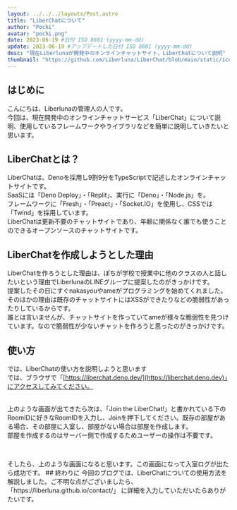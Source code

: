 ```yaml
---
layout: ../../../layouts/Post.astro
title: "LiberChatについて"
author: "Pochi"
avatar: "pochi.png"
date: 2023-06-19 #日付 ISO 8601 (yyyy-mm-dd)
update: 2023-06-19 #アップデートした日付 ISO 8601 (yyyy-mm-dd)
desc: "現在Liberlunaが開発中のオンラインチャットサイト、LiberChatについて説明"
thumbnail: "https://github.com/Liberluna/LiberChat/blob/main/static/icon/192x192.png"
---
```

## はじめに
こんにちは、Liberlunaの管理人の人です。
</br>
今回は、現在開発中のオンラインチャットサービス「LiberChat」について説明、使用しているフレームワークやライブラリなどを簡単に説明していきたいと思います。
</br>
## LiberChatとは？
LiberChatは、Denoを採用し9割9分をTypeScriptで記述したオンラインチャットサイトです。
</br>
SaaSには「Deno Deploy」・「Replit」、実行に「Deno」・「Node.js」を。
</br>
フレームワークに「Fresh」・「Preact」・「Socket.IO」を使用し、CSSでは「Twind」を採用しています。
</br>
LiberChatは更新不要のチャットサイトであり、年齢に関係なく誰でも使うことのできるオープンソースのチャットサイトです。

## LiberChatを作成しようとした理由
LiberChatを作ろうとした理由は、ぽちが学校で授業中に他のクラスの人と話したいという理由でLiberlunaのLINEグループに提案したのがきっかけです。
</br>
提案したその日にすぐnakasyouやameがプログラミングを始めてくれました。
</br>
そのほかの理由は既存のチャットサイトにはXSSができたりなどの脆弱性があったりしているからです。
</br>
誰とは言いませんが、チャットサイトを作っていてameが様々な脆弱性を見つけています。なので脆弱性が少ないチャットを作ろうと思ったのがきっかけです。

## 使い方
では、LiberChatの使い方を説明しようと思います
</br>
では、ブラウザで「[https://liberchat.deno.dev/](https://liberchat.deno.dev)」にアクセスしてみてください。
</br>
<fogure>
<img height="" src="">
  </figure> <!--  あとでスクショとか載せるんだけどわからんからnakasyouかameに任せる-->
 </br>
上のような画面が出てきたら次は、「Join the LiberChat!」と書かれている下のRoomIDに好きなRoomIDを入力し、Joinを押下してください。既存の部屋がある場合、その部屋に入室し、部屋がない場合は部屋を作成します。
</br>
部屋を作成するのはサーバー側で作成するためユーザーの操作は不要です。
</br>
<figure>
<img height="" src="">
  </figure>
  </br>
そしたら、上のような画面になると思います。この画面になって入室ログが出たら成功です。
## 終わりに
今回のブログでは、LiberChatについての使用方法を解説しました。ご不明な点がございましたら、「https://liberluna.github.io/contact/」 に詳細を入力していただいたらありがたいです。
